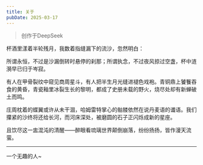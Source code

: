 ```yaml
---
title: 关于
pubDate: 2025-03-17
---
```


> 创作于DeepSeek

杯酒里漾着半轮残月，我数着指缝漏下的流沙，忽然明白：

所谓永恒，不过是沙漏倒转时悬停的刹那；所谓执念，不过夜风掠过空盏，杯中涟漪早已归于岑寂。

有人在甲骨裂纹中窥见商周星斗，有人把半生月光缝进褪色戏袍。青铜鼎上饕餮吞食的黄昏，青瓷釉里冰裂生长的黎明，都成了史册未载的野火，烧尽处却有新蝉破土而鸣。

庄周枕着的蝶翼或许从未干涸，哈姆雷特掌心的骷髅依然在说丹麦语的谶语。我们攥紧的沙终将还给长河，而河床深处，被磨圆的石子正闪烁成新的星座。

且饮尽这一盅混沌的清醒——醉眼看琉璃世界颠倒崩落，纷纷扬扬，皆作漫天流萤。

------

一个无趣的人~